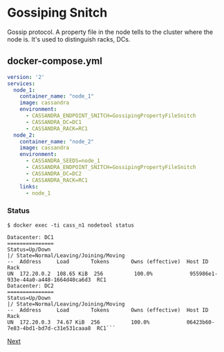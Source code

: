 # Gossiping Snitch
Gossip protocol. A property file in the node tells to the cluster where the node is. It's used to distinguish racks, DCs.

## docker-compose.yml
```yaml
version: '2'
services:
  node_1:
    container_name: "node_1"
    image: cassandra
    environment:
      - CASSANDRA_ENDPOINT_SNITCH=GossipingPropertyFileSnitch
      - CASSANDRA_DC=DC1
      - CASSANDRA_RACK=RC1
  node_2:
    container_name: "node_2"
    image: cassandra
    environment:
      - CASSANDRA_SEEDS=node_1
      - CASSANDRA_ENDPOINT_SNITCH=GossipingPropertyFileSnitch
      - CASSANDRA_DC=DC2
      - CASSANDRA_RACK=RC1
    links:
      - node_1
```
### Status
`$ docker exec -ti cass_n1 nodetool status`

```
Datacenter: DC1
===============
Status=Up/Down
|/ State=Normal/Leaving/Joining/Moving
--  Address     Load       Tokens       Owns (effective)  Host ID                               Rack
UN  172.20.0.2  108.65 KiB  256          100.0%            955986e1-933e-44a0-a448-1664d40ca6d3  RC1
Datacenter: DC2
===============
Status=Up/Down
|/ State=Normal/Leaving/Joining/Moving
--  Address     Load       Tokens       Owns (effective)  Host ID                               Rack
UN  172.20.0.3  74.67 KiB  256          100.0%            06423b60-7e83-4bd1-bd7d-c31e531caaa8  RC1```
``` 

[Next]()